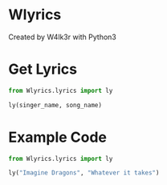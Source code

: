 # Wlyrics
Created by W4lk3r with Python3
# Get Lyrics

```python
from Wlyrics.lyrics import ly

ly(singer_name, song_name)

```

# Example Code


```python
from Wlyrics.lyrics import ly

ly("Imagine Dragons", "Whatever it takes")

```
